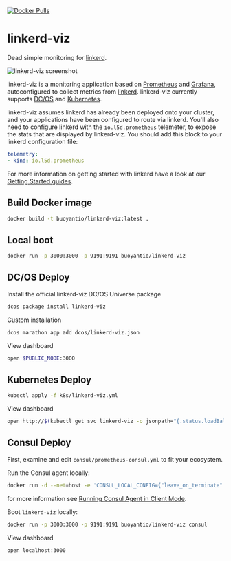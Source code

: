 [![Docker Pulls](https://img.shields.io/docker/pulls/buoyantio/linkerd-viz.svg)](https://hub.docker.com/r/buoyantio/linkerd-viz/)

# linkerd-viz

Dead simple monitoring for [linkerd](https://linkerd.io).

![linkerd-viz screenshot](https://linkerd.io/images/linkerd-viz.png "linkerd-viz screenshot")

linkerd-viz is a monitoring application based on
[Prometheus](https://prometheus.io/) and [Grafana](http://grafana.org/),
autoconfigured to collect metrics from [linkerd](https://linkerd.io).
linkerd-viz currently supports [DC/OS](https://dcos.io/) and
[Kubernetes](http://kubernetes.io/).

linkerd-viz assumes linkerd has already been deployed onto your cluster, and
your applications have been configured to route via linkerd. You'll also need
to configure linkerd with the `io.l5d.prometheus` telemeter, to expose the stats
that are displayed by linkerd-viz. You should add this block to your linkerd
configuration file:

```yaml
telemetry:
- kind: io.l5d.prometheus
```

For more information on getting started with linkerd have a look at our [Getting
Started guides](https://linkerd.io/getting-started/).

## Build Docker image

```bash
docker build -t buoyantio/linkerd-viz:latest .
```

## Local boot

```bash
docker run -p 3000:3000 -p 9191:9191 buoyantio/linkerd-viz
```

## DC/OS Deploy

Install the official linkerd-viz DC/OS Universe package

```bash
dcos package install linkerd-viz
```

Custom installation

```bash
dcos marathon app add dcos/linkerd-viz.json
```

View dashboard

```bash
open $PUBLIC_NODE:3000
```

## Kubernetes Deploy

```bash
kubectl apply -f k8s/linkerd-viz.yml
```

View dashboard

```bash
open http://$(kubectl get svc linkerd-viz -o jsonpath="{.status.loadBalancer.ingress[0].*}")
```

## Consul Deploy

First, examine and edit `consul/prometheus-consul.yml` to fit your ecosystem.

Run the Consul agent locally:
```bash
docker run -d --net=host -e 'CONSUL_LOCAL_CONFIG={"leave_on_terminate": true}' consul agent -bind=<external ip> -retry-join=<root agent ip>
```
for more information see [Running Consul Agent in Client Mode](https://hub.docker.com/_/consul/).

Boot `linkerd-viz` locally:
```bash
docker run -p 3000:3000 -p 9191:9191 buoyantio/linkerd-viz consul
```

View dashboard

```bash
open localhost:3000
```
